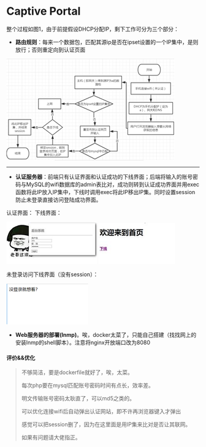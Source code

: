 # Captive Portal



整个过程如图1，由于前提假设DHCP分配IP，剩下工作可分为三个部分：

-  **路由规则**：每来一个数据包，匹配其源ip是否在ipset设置的一个IP集中，是则放行；否则重定向到认证页面

![1553787951089](./image/overview.png)





--------------



- **认证服务器**：前端只有认证界面和认证成功的下线界面；后端将输入的账号密码与MySQL的wifi数据库的admin表比对，成功则转到认证成功界面并用exec函数将此IP放入IP集中，下线时调用exec将此IP移出IP集。同时设置session防止未登录直接访问登陆成功界面。

认证界面：                                    下线界面：




![img](./image/clip_image002.jpg )          ![img](.\\image\\clip_image004.jpg )

 

未登录访问下线界面（没有session）：

![img](./image/session.png)

- **Web服务器的部署(lnmp)**。唉，docker太菜了，只能自己搭建（找找网上的安装lnmp的shell脚本）。注意将nginx开放端口改为8080

 

 

#### 评价&&优化

> 不够简洁，要是dockerfile就好了，唉，太菜。
>
> 每次php要在mysql匹配账号密码时间有点长，效率差。
>
> 明文传输账号密码太耿直了，可以md5之类的。
>
> 可以优化连接wifi后自动弹出认证网站，即不许再浏览器键入才弹出
>
>感觉可以把session删了，因为在这里面是用IP集来比对是否让其联网。
>
>如果有问题请大佬指正。
